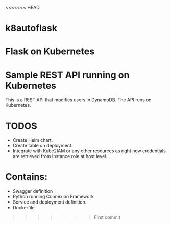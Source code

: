 <<<<<<< HEAD
# k8autoflask
Flask on Kubernetes
=======
# Sample REST API running on Kubernetes
This is a REST API that modifies users in DynamoDB. The API runs on Kubernetes.


# TODOS
- Create Helm chart.
- Create table on deployment.
- Integrate with Kube2IAM or any other resources as right now credentials are retrieved from Instance role at host level.

# Contains:
- Swagger definition
- Python running Connexion Framework
- Service and deployment definition.
- Dockerfile

>>>>>>> First commit
